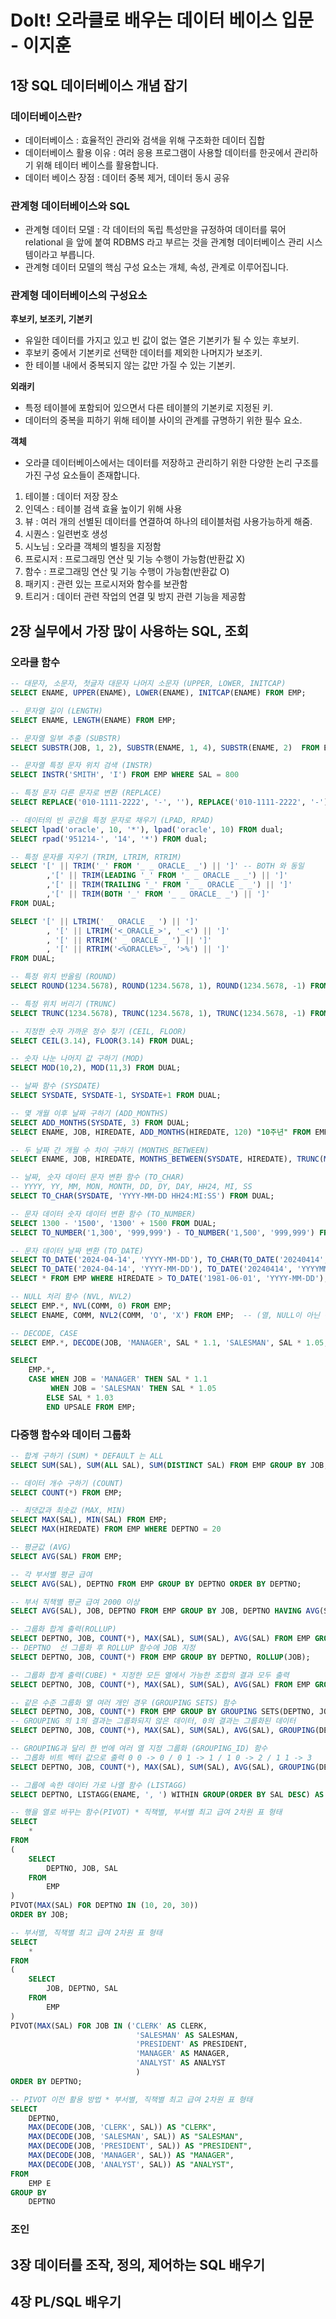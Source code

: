 # DoIt! 오라클로 배우는 데이터 베이스 입문 - 이지훈

## 1장 SQL 데이터베이스 개념 잡기

### 데이터베이스란?

* 데이터베이스 : 효율적인 관리와 검색을 위해 구조화한 데이터 집합
* 데이터베이스 활용 이유 : 여러 응용 프로그램이 사용할 데이터를 한곳에서 관리하기 위해 테이터 베이스를 활용합니다.
* 데이터 베이스 장점 : 데이터 중복 제거, 데이터 동시 공유

### 관계형 데이터베이스와 SQL

* 관계형 데이터 모델 : 각 데이터의 독립 특성만을 규정하여 데이터를 묶어 relational 을 앞에 붙여 RDBMS 라고 부르는 것을 관계형 데이터베이스 관리 시스템이라고 부릅니다.
* 관계형 데이터 모델의 핵심 구성 요소는 개체, 속성, 관계로 이루어집니다.

### 관계형 데이터베이스의 구성요소

**후보키, 보조키, 기본키**

* 유일한 데이터를 가지고 있고 빈 값이 없는 열은 기본키가 될 수 있는 후보키.
* 후보키 중에서 기본키로 선택한 데이터를 제외한 나머지가 보조키.
* 한 테이블 내에서 중복되지 않는 값만 가질 수 있는 기본키.

**외래키**

* 특정 테이블에 포함되어 있으면서 다른 테이블의 기본키로 지정된 키.
* 데이터의 중복을 피하기 위해 테이블 사이의 관계를 규명하기 위한 필수 요소.

**객체**

* 오라클 데이터베이스에서는 데이터를 저장하고 관리하기 위한 다양한 논리 구조를 가진 구성 요소들이 존재합니다.

1. 테이블 : 데이터 저장 장소
2. 인덱스 : 테이블 검색 효율 높이기 위해 사용
3. 뷰 : 여러 개의 선별된 데이터를 연결하여 하나의 테이블처럼 사용가능하게 해줌.
4. 시퀀스 : 일련번호 생성
5. 시노님 : 오라클 객체의 별칭을 지정함
6. 프로시저 : 프로그래밍 연산 및 기능 수행이 가능함(반환값 X)
7. 함수 : 프로그래밍 연산 및 기능 수행이 가능함(반환값 O)
8. 패키지 : 관련 있는 프로시저와 함수를 보관함
9. 트리거 : 데이터 관련 작업의 연결 및 방지 관련 기능을 제공함

## 2장 실무에서 가장 많이 사용하는 SQL, 조회

### 오라클 함수

```SQL
-- 대문자, 소문자, 첫글자 대문자 나머지 소문자 (UPPER, LOWER, INITCAP)
SELECT ENAME, UPPER(ENAME), LOWER(ENAME), INITCAP(ENAME) FROM EMP;

-- 문자열 길이 (LENGTH)
SELECT ENAME, LENGTH(ENAME) FROM EMP;

-- 문자열 일부 추출 (SUBSTR)
SELECT SUBSTR(JOB, 1, 2), SUBSTR(ENAME, 1, 4), SUBSTR(ENAME, 2)  FROM EMP;

-- 문자열 특정 문자 위치 검색 (INSTR)
SELECT INSTR('SMITH', 'I') FROM EMP WHERE SAL = 800

-- 특정 문자 다른 문자로 변환 (REPLACE)
SELECT REPLACE('010-1111-2222', '-', ''), REPLACE('010-1111-2222', '-') FROM DUAL;

-- 데이터의 빈 공간을 특정 문자로 채우기 (LPAD, RPAD)
SELECT lpad('oracle', 10, '*'), lpad('oracle', 10) FROM dual;
SELECT rpad('951214-', '14', '*') FROM dual;

-- 특정 문자를 지우기 (TRIM, LTRIM, RTRIM)
SELECT '[' || TRIM('_' FROM '_ _ ORACLE_ _') || ']' -- BOTH 와 동일
		,'[' || TRIM(LEADING '_' FROM '_ _ ORACLE _ _') || ']' 
		,'[' || TRIM(TRAILING '_' FROM '_ _ ORACLE _ _') || ']'
		,'[' || TRIM(BOTH '_' FROM '_ _ ORACLE_ _') || ']' 
FROM DUAL;

SELECT '[' || LTRIM(' _ ORACLE _ ') || ']' 
		, '[' || LTRIM('<_ORACLE_>', '_<') || ']' 
		, '[' || RTRIM(' _ ORACLE _ ') || ']'
		, '[' || RTRIM('<%ORACLE%>', '>%') || ']'
FROM DUAL;

-- 특정 위치 반올림 (ROUND)
SELECT ROUND(1234.5678), ROUND(1234.5678, 1), ROUND(1234.5678, -1) FROM DUAL;

-- 특정 위치 버리기 (TRUNC)
SELECT TRUNC(1234.5678), TRUNC(1234.5678, 1), TRUNC(1234.5678, -1) FROM DUAL;

-- 지정한 숫자 가까운 정수 찾기 (CEIL, FLOOR)
SELECT CEIL(3.14), FLOOR(3.14) FROM DUAL;

-- 숫자 나눈 나머지 값 구하기 (MOD)
SELECT MOD(10,2), MOD(11,3) FROM DUAL;

-- 날짜 함수 (SYSDATE)
SELECT SYSDATE, SYSDATE-1, SYSDATE+1 FROM DUAL;

-- 몇 개월 이후 날짜 구하기 (ADD_MONTHS)
SELECT ADD_MONTHS(SYSDATE, 3) FROM DUAL; 
SELECT ENAME, JOB, HIREDATE, ADD_MONTHS(HIREDATE, 120) "10주년" FROM EMP;

-- 두 날짜 간 개월 수 차이 구하기 (MONTHS_BETWEEN)
SELECT ENAME, JOB, HIREDATE, MONTHS_BETWEEN(SYSDATE, HIREDATE), TRUNC(MONTHS_BETWEEN(SYSDATE, HIREDATE)) || '일' FROM EMP; 

-- 날짜, 숫자 데이터 문자 변환 함수 (TO_CHAR)
-- YYYY, YY, MM, MON, MONTH, DD, DY, DAY, HH24, MI, SS
SELECT TO_CHAR(SYSDATE, 'YYYY-MM-DD HH24:MI:SS') FROM DUAL;

-- 문자 데이터 숫자 데이터 변환 함수 (TO_NUMBER)
SELECT 1300 - '1500', '1300' + 1500 FROM DUAL;
SELECT TO_NUMBER('1,300', '999,999') - TO_NUMBER('1,500', '999,999') FROM DUAL;

-- 문자 데이터 날짜 변환 (TO_DATE)
SELECT TO_DATE('2024-04-14', 'YYYY-MM-DD'), TO_CHAR(TO_DATE('20240414', 'YYYYMMDD'), 'MM') FROM DUAL;
SELECT TO_DATE('2024-04-14', 'YYYY-MM-DD'), TO_DATE('20240414', 'YYYYMMDD') FROM DUAL;
SELECT * FROM EMP WHERE HIREDATE > TO_DATE('1981-06-01', 'YYYY-MM-DD');

-- NULL 처리 함수 (NVL, NVL2)
SELECT EMP.*, NVL(COMM, 0) FROM EMP;
SELECT ENAME, COMM, NVL2(COMM, 'O', 'X') FROM EMP;  -- (열, NULL이 아닌 경우, NULL인 경우)

-- DECODE, CASE
SELECT EMP.*, DECODE(JOB, 'MANAGER', SAL * 1.1, 'SALESMAN', SAL * 1.05, SAL * 1.03) FROM EMP;

SELECT 
    EMP.*, 
    CASE WHEN JOB = 'MANAGER' THEN SAL * 1.1 
         WHEN JOB = 'SALESMAN' THEN SAL * 1.05
        ELSE SAL * 1.03
		END UPSALE FROM EMP;
```

### 다중행 함수와 데이터 그룹화

```SQL
-- 합계 구하기 (SUM) * DEFAULT 는 ALL 
SELECT SUM(SAL), SUM(ALL SAL), SUM(DISTINCT SAL) FROM EMP GROUP BY JOB;

-- 데이터 개수 구하기 (COUNT)
SELECT COUNT(*) FROM EMP;

-- 최댓값과 최솟값 (MAX, MIN)
SELECT MAX(SAL), MIN(SAL) FROM EMP;
SELECT MAX(HIREDATE) FROM EMP WHERE DEPTNO = 20

-- 평균값 (AVG)
SELECT AVG(SAL) FROM EMP;

-- 각 부서별 평균 급여
SELECT AVG(SAL), DEPTNO FROM EMP GROUP BY DEPTNO ORDER BY DEPTNO;

-- 부서 직책별 평균 급여 2000 이상
SELECT AVG(SAL), JOB, DEPTNO FROM EMP GROUP BY JOB, DEPTNO HAVING AVG(SAL) >= 2000;

-- 그룹화 합계 출력(ROLLUP)
SELECT DEPTNO, JOB, COUNT(*), MAX(SAL), SUM(SAL), AVG(SAL) FROM EMP GROUP BY ROLLUP(DEPTNO, JOB) ;
-- DEPTNO  선 그룹화 후 ROLLUP 함수에 JOB 지정
SELECT DEPTNO, JOB, COUNT(*) FROM EMP GROUP BY DEPTNO, ROLLUP(JOB);

-- 그룹화 합계 출력(CUBE) * 지정한 모든 열에서 가능한 조합의 결과 모두 출력
SELECT DEPTNO, JOB, COUNT(*), MAX(SAL), SUM(SAL), AVG(SAL) FROM EMP GROUP BY CUBE(DEPTNO, JOB) ORDER BY DEPTNO ,JOB;

-- 같은 수준 그룹화 열 여러 개인 경우 (GROUPING SETS) 함수
SELECT DEPTNO, JOB, COUNT(*) FROM EMP GROUP BY GROUPING SETS(DEPTNO, JOB) ORDER BY DEPTNO , JOB;
-- GROUPING 의 1의 결과는 그룹화되지 않은 데이터, 0의 결과는 그룹화된 데이터
SELECT DEPTNO, JOB, COUNT(*), MAX(SAL), SUM(SAL), AVG(SAL), GROUPING(DEPTNO), GROUPING(JOB) FROM EMP GROUP BY CUBE(DEPTNO, JOB) ORDER BY DEPTNO, JOB;

-- GROUPING과 달리 한 번에 여러 열 지정 그룹화 (GROUPING_ID) 함수
-- 그롭화 비트 벡터 값으로 출력 0 0 -> 0 / 0 1 -> 1 / 1 0 -> 2 / 1 1 -> 3
SELECT DEPTNO, JOB, COUNT(*), MAX(SAL), SUM(SAL), AVG(SAL), GROUPING(DEPTNO), GROUPING(JOB), GROUPING_ID(DEPTNO, JOB)  FROM EMP GROUP BY CUBE(DEPTNO, JOB) ORDER BY DEPTNO, JOB;

-- 그룹에 속한 데이터 가로 나열 함수 (LISTAGG)
SELECT DEPTNO, LISTAGG(ENAME, ', ') WITHIN GROUP(ORDER BY SAL DESC) AS ENAMES FROM EMP GROUP BY DEPTNO;

-- 행을 열로 바꾸는 함수(PIVOT) * 직책별, 부서별 최고 급여 2차원 표 형태
SELECT
	*
FROM
(
	SELECT 
		DEPTNO, JOB, SAL
	FROM 
		EMP
)
PIVOT(MAX(SAL) FOR DEPTNO IN (10, 20, 30))
ORDER BY JOB;

-- 부서별, 직책별 최고 급여 2차원 표 형태
SELECT 
	*
FROM 
(
	SELECT
		JOB, DEPTNO, SAL
	FROM 
		EMP
)
PIVOT(MAX(SAL) FOR JOB IN ('CLERK' AS CLERK,
							'SALESMAN' AS SALESMAN,
							'PRESIDENT' AS PRESIDENT,
							'MANAGER' AS MANAGER,
							'ANALYST' AS ANALYST
							)
ORDER BY DEPTNO;

-- PIVOT 이전 활용 방법 * 부서별, 직책별 최고 급여 2차원 표 형태
SELECT 
	DEPTNO,
	MAX(DECODE(JOB, 'CLERK', SAL)) AS "CLERK",
	MAX(DECODE(JOB, 'SALESMAN', SAL)) AS "SALESMAN",
	MAX(DECODE(JOB, 'PRESIDENT', SAL)) AS "PRESIDENT",
	MAX(DECODE(JOB, 'MANAGER', SAL)) AS "MANAGER",
	MAX(DECODE(JOB, 'ANALYST', SAL)) AS "ANALYST",
FROM 
	EMP E
GROUP BY 
	DEPTNO 
```

### 조인



## 3장 데이터를 조작, 정의, 제어하는 SQL 배우기

## 4장 PL/SQL 배우기